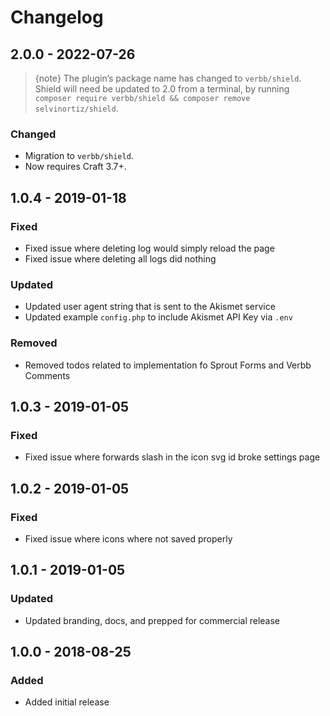 # Changelog

## 2.0.0 - 2022-07-26

> {note} The plugin’s package name has changed to `verbb/shield`. Shield will need be updated to 2.0 from a terminal, by running `composer require verbb/shield && composer remove selvinortiz/shield`.

### Changed
- Migration to `verbb/shield`.
- Now requires Craft 3.7+.

## 1.0.4 - 2019-01-18

### Fixed
- Fixed issue where deleting log would simply reload the page
- Fixed issue where deleting all logs did nothing

### Updated
- Updated user agent string that is sent to the Akismet service
- Updated example `config.php` to include Akismet API Key via `.env`

### Removed
- Removed todos related to implementation fo Sprout Forms and Verbb Comments

## 1.0.3 - 2019-01-05

### Fixed
- Fixed issue where forwards slash in the icon svg id broke settings page

## 1.0.2 - 2019-01-05

### Fixed
- Fixed issue where icons where not saved properly

## 1.0.1 - 2019-01-05

### Updated
- Updated branding, docs, and prepped for commercial release

## 1.0.0 - 2018-08-25

### Added
- Added initial release

